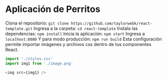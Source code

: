# Aplicación de Perritos 


Clona el repositorio:
`git clone https://github.com/taylorwebk/react-template.git`
Ingresa a la carpeta:
`cd react-template`
Instala las dependencias:
`npm install`
Inicia la aplicación:
`npm start`
Ingresa a `localhost:8080`
Y para modo producción:
`npm run build`
Esta configuración permite importar imágenes y archivos css dentro de tus componentes React.
```js
import './styles.css'
import img1 from './image.png'

<img src={img1} />
```
